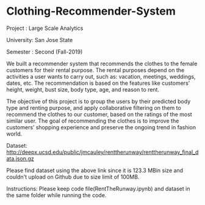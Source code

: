 # Clothing-Recommender-System

Project   : Large Scale Analytics

University: San Jose State 

Semester  : Second (Fall-2019)


We built a recommender system that recommends the clothes to the female customers for their rental purpose. The rental purposes depend on the activities a user wants to carry out, such as: vacation, meetings, weddings, dates, etc. The recommendation is based on the features like customers’ height, weight, bust size, body type, age, and reason to rent. 

The objective of this project is to group the users by their predicted body type and renting purpose, and apply collaborative filtering on them to recommend the clothes to our customer, based on the ratings of the most similar user. The goal of recommending the clothes is to improve the customers’ shopping experience and preserve the ongoing trend in fashion world.

Dataset: http://deepx.ucsd.edu/public/jmcauley/renttherunway/renttherunway_final_data.json.gz

Please find dataset using the above link since it is 123.3 MBin size and couldn't upload on Github due to size limit of 100MB.

Instructions: Please keep code file(RentTheRunway.ipynb) and dataset in the same folder while running the code.
